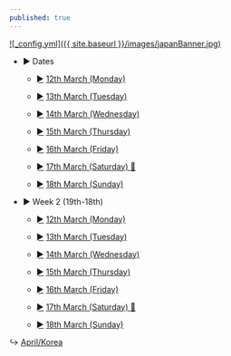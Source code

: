 ```yaml
---
published: true
---
```

<a href="/japan">![_config.yml]({{ site.baseurl }}/images/japanBanner.jpg)</a>

<div class="treeview">
    <ul>
        <li>
            <div><p><a class="sc">&#9658;</a>
                <a>Dates</a></p></div>
            <ul>
                <li class="cl">
                    <div>
                        <p>
              <a href="/days/12mar/" class="sc">&#9658;</a>
              <a href="/days/12mar/">12th March (Monday)</a>
            </p>
          </div>
        </li>
         <li class="cl">
          <div>
            <p>
              <a href="/days/13mar/" class="sc">&#9658;</a>
              <a href="/days/13mar/">13th March (Tuesday)</a>
            </p>
          </div>
        </li>
                 <li class="cl">
          <div>
            <p>
              <a href="/days/14mar/" class="sc">&#9658;</a>
              <a href="/days/14mar/">14th March (Wednesday)</a>
            </p>
          </div>
        </li>
                 <li class="cl">
          <div>
            <p>
              <a href="/days/15mar/" class="sc">&#9658;</a>
              <a href="/days/15mar/">15th March (Thursday)</a>
            </p>
          </div>
        </li>
                                 <li class="cl">
          <div>
            <p>
              <a href="/days/16mar/" class="sc">&#9658;</a>
              <a href="/days/16mar/">16th March (Friday)</a>
            </p>
          </div>
        </li>
                                 <li class="cl">
          <div>
            <p>
              <a href="/days/17mar/" class="sc">&#9658;</a>
              <a href="/days/17mar/">17th March (Saturday) 🎂</a>
            </p>
          </div>
        </li>
                                 <li class="cl">
          <div>
            <p>
              <a href="/days/18mar/" class="sc">&#9658;</a>
              <a href="/days/18mar/">18th March (Sunday)</a>
            </p>
          </div>
        </li>
      </ul>
    </li>
  </ul>
</div>

<div class="treeview">
    <ul>
        <li>
            <div><p><a class="sc">&#9658;</a>
                <a>Week 2 (19th-18th)</a></p></div>
            <ul>
                <li class="cl">
                    <div>
                        <p>
              <a href="/days/12mar/" class="sc">&#9658;</a>
              <a href="/days/12mar/">12th March (Monday)</a>
            </p>
          </div>
        </li>
         <li class="cl">
          <div>
            <p>
              <a href="/days/13mar/" class="sc">&#9658;</a>
              <a href="/days/13mar/">13th March (Tuesday)</a>
            </p>
          </div>
        </li>
                 <li class="cl">
          <div>
            <p>
              <a href="/days/14mar/" class="sc">&#9658;</a>
              <a href="/days/14mar/">14th March (Wednesday)</a>
            </p>
          </div>
        </li>
                 <li class="cl">
          <div>
            <p>
              <a href="/days/15mar/" class="sc">&#9658;</a>
              <a href="/days/15mar/">15th March (Thursday)</a>
            </p>
          </div>
        </li>
                                 <li class="cl">
          <div>
            <p>
              <a href="/days/16mar/" class="sc">&#9658;</a>
              <a href="/days/16mar/">16th March (Friday)</a>
            </p>
          </div>
        </li>
                                 <li class="cl">
          <div>
            <p>
              <a href="/days/17mar/" class="sc">&#9658;</a>
              <a href="/days/17mar/">17th March (Saturday) 🎂</a>
            </p>
          </div>
        </li>
                                 <li class="cl">
          <div>
            <p>
              <a href="/days/18mar/" class="sc">&#9658;</a>
              <a href="/days/18mar/">18th March (Sunday)</a>
            </p>
          </div>
        </li>
      </ul>
    </li>
  </ul>
</div>

↪ [April/Korea](/korea)
